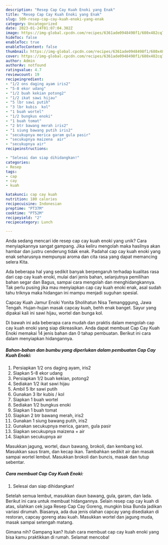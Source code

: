 ```yaml
---
description: "Resep Cap Cay Kuah Enoki yang Enak"
title: "Resep Cap Cay Kuah Enoki yang Enak"
slug: 509-resep-cap-cay-kuah-enoki-yang-enak
category: Uncategorized
date: 2023-01-24T01:07:04.302Z
image: https://img-global.cpcdn.com/recipes/6361ade0948498f1/680x482cq70/cap-cay-kuah-enoki-foto-resep-utama.jpg
hideToc: false
enableToc: true
enableTocContent: false
thumbnail: https://img-global.cpcdn.com/recipes/6361ade0948498f1/680x482cq70/cap-cay-kuah-enoki-foto-resep-utama.jpg
cover: https://img-global.cpcdn.com/recipes/6361ade0948498f1/680x482cq70/cap-cay-kuah-enoki-foto-resep-utama.jpg
author: Admin
authorAv: notfound
ratingvalue: 4.7
reviewcount: 19
recipeingredient:
- "1/2 ons daging ayam iris2"
- "5-8 ekor udang"
- "1/2 buah kekian potong2"
- "1/2 ikat sawi hijau"
- "5 lbr sawi putih"
- "3 lbr kubis  kol"
- "1 buah wortel"
- "1/2 bungkus enoki"
- "1 buah tomat"
- "2 btr bawang merah iris2"
- "1 siung bawang putih iris2"
- "secukupnya merica garam gula pasir"
- "secukupnya maizena  air"
- "secukupnya air"
recipeinstructions:

- "Selesai dan siap dihidangkan!"
categories:
- Resep
tags:
- cap
- cay
- kuah

katakunci: cap cay kuah 
nutrition: 180 calories
recipecuisine: Indonesian
preptime: "PT37M"
cooktime: "PT52M"
recipeyield: "2"
recipecategory: Lunch

---
```





Anda sedang mencari ide resep cap cay kuah enoki yang unik? Cara menyiapkannya sangat gampang. Jika keliru mengolah maka hasilnya akan hambar dan justru cenderung tidak enak. Padahal cap cay kuah enoki yang enak seharusnya mempunyai aroma dan cita rasa yang dapat memancing selera Kita.





Ada beberapa hal yang sedikit banyak berpengaruh terhadap kualitas rasa dari cap cay kuah enoki, mulai dari jenis bahan, selanjutnya pemilihan bahan segar dan Bagus, sampai cara mengolah dan menghidangkannya. Tak perlu pusing jika mau menyiapkan cap cay kuah enoki enak,      asal sudah tahu triknya maka hidangan ini mampu menjadi suguhan spesial.














Capcay Kuah Jamur Enoki Yonita Sholihatun Nisa Temangggung, Jawa Tengah. Hujan-hujan masak capcay kuah, behh enak banget. Sayur yang dipakai kali ini sawi hijau, wortel dan bunga kol.






Di bawah ini ada beberapa cara mudah dan praktis dalam mengolah cap cay kuah enoki yang siap dikreasikan. Anda dapat membuat Cap Cay Kuah Enoki memakai 14 jenis bahan dan 0 tahap pembuatan. Berikut ini cara dalam menyiapkan hidangannya.

<!--inarticleads1-->

##### Bahan-bahan dan bumbu yang diperlukan dalam pembuatan Cap Cay Kuah Enoki:

1. Persiapkan 1/2 ons daging ayam, iris2
1. Siapkan 5-8 ekor udang
1. Persiapkan 1/2 buah kekian, potong2
1. Sediakan 1/2 ikat sawi hijau
1. Ambil 5 lbr sawi putih
1. Gunakan 3 lbr kubis / kol
1. Siapkan 1 buah wortel
1. Sediakan 1/2 bungkus enoki
1. Siapkan 1 buah tomat
1. Siapkan 2 btr bawang merah, iris2
1. Gunakan 1 siung bawang putih, iris2
1. Gunakan secukupnya merica, garam, gula pasir
1. Siapkan secukupnya maizena + air
1. Siapkan secukupnya air


Masukkan jagung, wortel, daun bawang, brokoli, dan kembang kol. Masukkan saus tiram, dan kecap ikan. Tambahkan sedikit air dan masak sampai wortel lembut. Masukkan brokoli dan buncis, masak dan tutup sebentar. 

<!--inarticleads2-->

##### Cara membuat Cap Cay Kuah Enoki:


1. Selesai dan siap dihidangkan!

Setelah semua lembut, masukkan daun bawang, gula, garam, dan lada. Berikut ini cara untuk membuat hidangannya. Selain resep cap cay kuah di atas, silahkan cek juga Resep Cap Cay Goreng, mungkin bisa Bunda jadikan variasi dirumah. Biasanya, ada dua jenis olahan capcay yang disediakan di restoran, capcay goreng atau kuah. Masukkan wortel dan jagung muda, masak sampai setengah matang. 

Gimana nih? Gampang kan? Itulah cara membuat cap cay kuah enoki yang bisa kamu praktikkan di rumah. Selamat mencoba!
